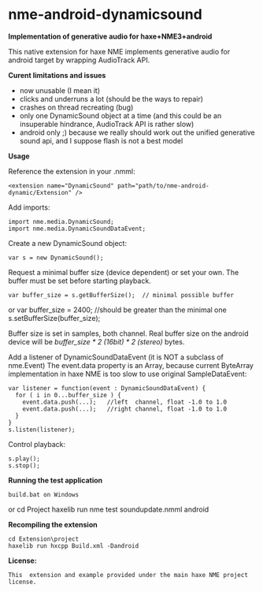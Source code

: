 nme-android-dynamicsound
========================

**Implementation of generative audio for haxe+NME3+android**

This native extension for haxe NME implements generative audio 
for android target by wrapping AudioTrack API.

**Curent limitations and issues**

- now unusable (I mean it)
- clicks and underruns a lot (should be the ways to repair)
- crashes on thread recreating (bug)
- only one DynamicSound object at a time
  (and this could be an insuperable hindrance, AudioTrack API is rather slow)
- android only ;) 
  because we really should work out the unified generative sound api, 
  and I suppose flash is not a best model

**Usage**

Reference the extension in your .nmml:

    <extension name="DynamicSound" path="path/to/nme-android-dynamic/Extension" />

Add imports:

    import nme.media.DynamicSound;
    import nme.media.DynamicSoundDataEvent;

Create a new DynamicSound object:

    var s = new DynamicSound();
    
Request a minimal buffer size (device dependent) or set your own.
The buffer must be set before starting playback.

    var buffer_size = s.getBufferSize();  // minimal possible buffer
or
    var buffer_size = 2400;               //should be greater than the minimal one
    s.setBufferSize(buffer_size); 

Buffer size is set in samples, both channel. Real buffer size on the android device 
will be *buffer_size * 2 (16bit) * 2 (stereo)* bytes.

Add a listener of DynamicSoundDataEvent (it is NOT a subclass of nme.Event) 
The event.data property is an Array<Float>, because current ByteArray implementation in haxe NME
is too slow to use original SampleDataEvent:

    var listener = function(event : DynamicSoundDataEvent) {
      for ( i in 0...buffer_size ) {  
        event.data.push(...);   //left  channel, float -1.0 to 1.0
        event.data.push(...);   //right channel, float -1.0 to 1.0
      }
    }
    s.listen(listener);  

Control playback:

    s.play();
    s.stop();


**Running the test application**

    build.bat on Windows
or
    cd Project
    haxelib run nme test soundupdate.nmml android

**Recompiling the extension**

    cd Extension\project
    haxelib run hxcpp Build.xml -Dandroid

**License:**

    This  extension and example provided under the main haxe NME project license.